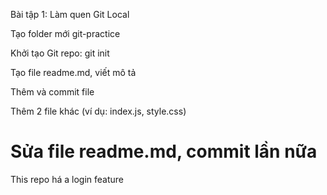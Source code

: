 Bài tập 1: Làm quen Git Local

Tạo folder mới git-practice



Khởi tạo Git repo: git init



Tạo file readme.md, viết mô tả



Thêm và commit file



Thêm 2 file khác (ví dụ: index.js, style.css)



Sửa file readme.md, commit lần nữa
======================================================

This repo há a login feature
